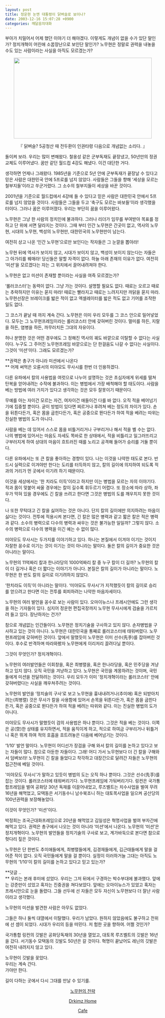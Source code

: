 ```yaml
---
layout: post
title: 정운현 눈엔 대통령이 닭벼슬로 보이나?
date: 2003-12-16 15:07:28 +0900
categories: 깨달음의대화
---
```

부아가 치밀어서 어제 했던 이야기 더 해야겠다. 이렇게도 개념이 없을 수가 있단 말인가? 정치개혁이 어린애 소꿉장난으로 보인단 말인가? 노무현은 정말로 권력을 내놓을 수도 있는 사람이라는 사실을 아직도 모르겠는가?

<p align="center">
  <img src="http://drkimz.com/technote/board/private/upimg/1071486370.jpg" width="448" height="261" border="0" />
</p>

<p align="center">
  『 닭벼슬? 5공청산 때 전두환이 인권타령 다음으로 개념없는 소리다. 』
</p>

돌이켜 보라. 우리는 많이 변해왔다. 철옹성 같은 군부독재도 끝장냈고, 50년만의 정권교체도 이루어냈다. 꿈만 같던 월드컵 4강도 해냈다. 이건 대단한 거다. 

생각하면 언제나 그래왔다. 1985년을 기준으로 5년 안에 군부독재가 끝장날 수 있다고 믿은 사람은 대한민국 안에 5프로를 넘지 않았다. 사람들은 그들을 향해 ‘세상을 모르는 철부지들’이라고 쑤군거렸다. 그 소수의 철부지들이 세상을 바꾼 것이다. 

2001년을 기준으로 월드컵에서 4강에 들 수 있다고 믿은 사람은 대한민국 안에서 5프로를 넘지 않았을 것이다. 사람들은 그들을 두고 ‘축구도 모르는 바보들’이라 생각했을 터이다. 그러나 꿈은 이루어졌다. 우리는 부단히 꿈을 이루어왔다. 

노무현은 그냥 한 사람의 정치인에 불과하다. 그러나 리더가 임무를 부여받아 목표를 정하고 단 위에 서면 달라지는 것이다. 그때 부터 인간 노무현은 간곳이 없고, 역사의 노무현, 시대의 노무현, 백성의 노무현만, 대한민국의 노무현만이 남는다. 

여전히 상고 나온 ‘인간 노무현’으로만 보인다는 작자들은 그 눈깔을 뽑아라!

노무현 뒤에 역사가 보이지 않고, 시대가 보이지 않고, 백성이 보이지 않는다는 자들은 그 아가리를 꿰매라! 당신들은 말할 자격이 없다. 하늘 아래 존재의 이유가 없다. 여전히 ‘미션’을 모르겠다는 자는 그 위치에서 끌어내려져야 한다. 

노무현은 없고 미션이 존재할 뿐이라는 사실을 여즉 모르겠는가? 

‘롤러코스터’는 동력이 없다. 그냥 가는 것이다. 설명할 필요도 없다. 때로는 오르고 때로는 추락하지만 이유는 묻지 마라! 때로는 빨라지고 때로는 느려지지만 까닭을 묻지 마라. 노무현선장은 브레이크를 밟은 적이 없고 엑셀레이터를 밟은 적도 없고 기어를 조작한 일도 없다. 

그 코스가 끝날 때 까지 계속 간다. 노무현은 이미 우리 모두를 그 코스 안으로 밀어넣었다. 모두는 그 노무현프레임이라는 롤러코스터 안에 갖혀버린 것이다. 멀미를 하든, 지랄을 하든, 염병을 하든, 까무러치든 그대의 자유이다. 

허나 분명한 것은 어떤 경우에도 그 정해진 역사의 궤도 바깥으로 이탈할 수 없다는 사실이다. 누구도 그 주어진 노무현프레임 바깥으로는 단 한걸음도 나갈 수 없다는 사실이다. 그것이 ‘미션’이다. 그래도 모르겠는가? 

**권력은 총구가 아니라 미션에서 나온다  
** 어제 써먹은 오륜서의 미야모도 무사시를 한번 더 인용하겠다. 

다른 유파에서 칼의 사용법을 여럿으로 나누어 설명하는 것은 초심자에게 위세를 떨쳐 탄복을 얻어내려는 수작에 불과하다. 이는 병법에서 가장 배척해야 할 태도이다. 사람을 베는 방법에 여러 가지가 있다고 생각하는 것은 모두 잘못이기 때문이다. 

무예를 아는 자이건 모르는 자건, 여자이건 애들이건 다를 바 없다. 오직 적을 베어넘기기에 집중할 뿐이다. 굳이 방법이 있다면 찌르거나 후려쳐 베는 정도의 차이가 있다. 손을 뒤튼다든가, 혹은 몸을 굽힌다든가, 혹은 공중으로 뛴다든가 하여 적을 베려는 따위는 진실한 병법의 도가 아니다. 

사람을 베는 데 있어서 스스로 몸을 비틀거리거나 구부리거나 해서 적을 벨 수는 없다. 나의 병법에 있어서는 마음도 자세도 똑바로 한 상태에서, 적을 비틀리고 일그러뜨리고 구부러지게 하여 상대의 마음이 흐트러진 때를 노리고 공격해 들어가 승리를 거둘 뿐이다. 

다른 유파에서는 또 큰 칼을 좋아하는 경향이 있다. 나는 이것을 나약한 태도로 본다. 반드시 실력으로 이겨야만 한다는 도리를 터득하지 않고, 칼의 길이에 의지하여 되도록 적과의 거리가 먼 곳에서 이기려 하기 때문이다. 

이것을 세상에서는 '한 치라도 이득'이라고 하지만 이는 병법을 모르는 자의 이야기다. 적과 몸이 맞붙어 싸울 경우에는 칼이 길수록 휘두르기 어렵다. 또 장소에 따라 상하, 좌우가 막혀 있을 경우에도 긴 칼을 쓰려고 한다면 그것은 병법의 도를 깨우치지 못한 것이다. 

나 또한 무턱대고 긴 칼을 싫어하는 것은 아니다. 단지 칼의 길이에만 의지하려는 마음이 싫다는 것이다. 전투에 적용시켜 본다면, 긴 칼은 많은 병력과 같고 짧은 칼은 적은 병력과 같다. 소수의 병력으로 다수의 병력과 싸우는 것은 불가능한 일일까? 그렇지 않다. 소수의 병력으로 다수의 병력을 이긴 예는 수 없이 많다. 

미야모도 무사시는 두가지를 이야기하고 있다. 하나는 본질에서 이겨야 이기는 것이지 자잘한 꽁수로 이기는 것이 이기는 것이 아니라는 말이다. 둘은 칼의 길이가 중요한 것은 아니라는 말이다. 

노무현의 11억짜리 칼과 한나라당의 1000억짜리 칼 중 누구 칼이 더 길까? 노무현의 칼이 더 길거나 혹은 더 짧다는 이야기가 아니다. 본질은 칼의 길이가 아니라는 말이다. 노무현은 한 번도 칼의 길이로 이기려하지 않았다. 

‘한치라도 이득’이 아니라는 말이다. ‘미야모도 무사시’가 지적했듯이 칼의 길이로 승리를 얻으려고 한다면 이는 전투를 회피하려는 나약한 마음자세이다. 

노무현의 여러 발언을 꽁수로 보는 사람이 있다. 오마이뉴스나 프레시안에도 그런 생각을 하는 기자들이 있다. 심지어 정운현 편집국장까지 노무현 무사시에게 검술을 가르치려 들고 있다. 장난하자는 건가?

참으로 개념없는 인간들이다. 노무현은 정치기술을 구사하고 있지 않다. 손자병법을 구사하고 있는 것이 아니다. 노무현은 대한민국을 통째로 롤러코스터에 태워버렸다. 노무현프레임에 갖혀버린 것이다. 앞에서 말했듯이 노무현은 이미 선수(先手)를 잡아버린 것이다. 후수로 반격하며 따라와봤자 노무현에게 이리저리 끌려다닐 뿐이다. 

그것이 무엇인가? 정치개혁이다. 

노무현의 여러발언들은 이회창을, 혹은 최병렬을, 혹은 한나라당을, 혹은 민주당을 겨냥하고 있지 않다. 오직 국민을 겨냥하고 있다. 노무현은 국민을 계몽하려는 것이며, 국민들에게 미션을 전달하려는 것이다. 우리 모두가 이미 '정치개혁이라는 롤러코스터' 안에 갖혀버렸다는 사실을 깨우쳐주려는 것이다. 

노무현의 발언을 ‘정치술의 구사‘로 보고 노무현을 흉내내려거나(추미애) 혹은 되받아치려는(최병렬) 것은 무사가 칼을 사용함에 있어서 손목을 뒤튼다든가, 혹은 몸을 굽힌다든가, 혹은 공중으로 뛴다든가 하여 적을 베려는 따위와 같다. 이는 진실한 병법의 도가 아니다. 

미야모도 무사시가 말했듯이 검의 사용법은 하나 뿐이다. 그것은 적을 베는 것이다. 이쪽은 공(空)한 상태를 유지하면서, 적을 움직이게 하고, 적으로 하여금 구부리거나 뒤틀거나 혹은 뛰게 하여 적의 호흡을 흐트려놓은 다음에 베어넘기는 것이다. 

‘1/10’ 발언 말이다. 노무현이 어디선가 장검을 구해 와서 칼의 길이를 논하고 있다고 보는 자들이 많다. 참으로 아둔한 자들이다. 그래! 어디 가서 노무현보다 더 긴 칼을 구해와서 덤벼보라! 노무현이 긴 칼을 들었다고 착각하고 대장간으로 달려간 자들은 노무현의 접근전에 베일 것이다. 

'미야모도 무사시'가 말하고 있듯이 병법의 도는 오직 하나 뿐이다. 그것은 선수(先手)를 잡는 것이다. 롤러코스터에 태워버리기다. 노무현프레임에 가둬버리기다. 링컨은 국가통합프레임을 벌여 공화당 30년 독재를 이끌어내었고, 루즈벨트는 치수사업을 벌여 무려 16년을 해먹었고, 모택동은 서기동수니 남수북조니 하는 대토목사업을 일으켜 공산당의 100년권력을 보장해놓았다. 

이것이 무엇인가? '미션'이다. 

박정희는 조국근대화프레임으로 20년을 해먹었고 김일성은 혁명사업을 벌여 부자간에 해먹고 있다. 권력은 총구에서 나오는 것이 아니라 ‘미션’에서 나온다. 노무현의 ‘미션’은 정치개혁이다. 노무현의 발언들을 정치기술의 구사로 보고, 계가바둑으로 본다면 참으로 헛다리 짚은 것이다.

노무현은 단 한번도 추미애들에게, 최병렬들에게, 김경재들에게, 김근태들에게 말을 걸어준 적이 없다. 오직 국민들에게 말을 걸 뿐이다. 실정이 이러하거늘 그대는 아직도 노무현의 ‘1/10’이 칼의 길이를 논하고 있다고 믿고 있는가? 

**덧글 ..  
** 우리는 본래 후미에 섰었다. 우리는 그저 뒤에서 구경하는 박수부대에 불과했다. 앞에는 강준만이 섰었고 혹자는 진중권을 쳐다보았다. 앞에는 오마이뉴스가 있었고 혹자는 프레시안으로 눈을 돌렸다. 그들 선두에 선 자들은 모두 자신이 노무현보다 더 잘난 사람이라고 생각했다. 

노무현의 미션을 발견한 사람은 아무도 없었다. 

그들은 하나 둘씩 대열에서 이탈했다. 우리가 남았다. 원하지 않았음에도 불구하고 전위에 선 셈이 되었다. 시대가 우리의 등을 떠민다. 저 험한 곳을 향하여. 어쩔 것인가?

국가통합 링컨의 깃발은 공화당독재의 30년을 열었고, 대토목 루즈벨트의 깃발은 16년을 갔다. 서기동수 모택동의 깃발도 50년은 갈 것이다. 혁명이 끝났어도 레닌의 깃발은 여전히 내려지지 않고 있다. 

노무현이 깃발을 꽂았다.   
우리는 계속 간다.   
가야만 한다. 

길이 다하는 곳에서 다시 그대를 만날 수 있기를. 

<p align="center">
  <a href="http://drkimz.com/technote/main.cgi?board=kimgu" target="new">노무현의 전략</a>
</p>

<p align="center">
  <a href="http:///" target="new">Drkimz Home</a>
</p>

<p align="center">
  <a href="http://cafe.daum.net/drkims" target="new">Cafe</a>
</p>
